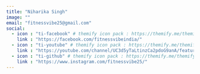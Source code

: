 ```yaml
---
title: "Niharika Singh"
image: ""
email: "fitnessvibe25@gmail.com"
social:
  - icon : "ti-facebook" # themify icon pack : https://themify.me/themify-icons
    link : "https://facebook.com/fitnessvibeindia/"
  - icon : "ti-youtube" # themify icon pack : https://themify.me/themify-icons
    link : "https://youtube.com/channel/UC3d5yTaLtinzCa2pdoG9anA/featured"
  - icon : "ti-github" # themify icon pack : https://themify.me/themify-icons
    link : "https://www.instagram.com/fitnessvibe25/"
---
```

